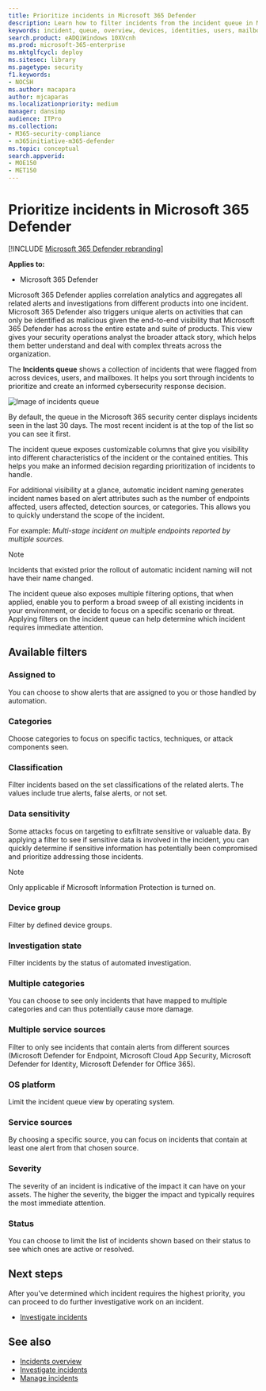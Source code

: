 ```yaml
---
title: Prioritize incidents in Microsoft 365 Defender
description: Learn how to filter incidents from the incident queue in Microsoft 365 Defender
keywords: incident, queue, overview, devices, identities, users, mailbox, email, incidents
search.product: eADQiWindows 10XVcnh
ms.prod: microsoft-365-enterprise
ms.mktglfcycl: deploy
ms.sitesec: library
ms.pagetype: security
f1.keywords:
- NOCSH
ms.author: macapara
author: mjcaparas
ms.localizationpriority: medium
manager: dansimp
audience: ITPro
ms.collection: 
- M365-security-compliance 
- m365initiative-m365-defender 
ms.topic: conceptual
search.appverid: 
- MOE150
- MET150
---
```


# Prioritize incidents in Microsoft 365 Defender

[!INCLUDE [Microsoft 365 Defender rebranding](../includes/microsoft-defender.md)]


**Applies to:**
- Microsoft 365 Defender



Microsoft 365 Defender applies correlation analytics and aggregates all related alerts and investigations from different products into one incident. Microsoft 365 Defender also triggers unique alerts on activities that can only be identified as malicious given the end-to-end visibility that Microsoft 365 Defender has across the entire estate and suite of products. This view gives your security operations analyst the broader attack story, which helps them better understand and deal with complex threats across the organization.


The **Incidents queue** shows a collection of incidents that were flagged from across devices, users, and mailboxes. It helps you sort through incidents to prioritize and create an informed cybersecurity response decision.


![Image of incidents queue](../../media/incidents-queue.png) 

By default, the queue in the Microsoft 365 security center displays incidents seen in the last 30 days. The most recent incident is at the top of the list so you can see it first.

The incident queue exposes customizable columns that give you visibility into different characteristics of the incident or the contained entities. This helps you make an informed decision regarding prioritization of incidents to handle.

For additional visibility at a glance, automatic incident naming generates incident names based on alert attributes such as the number of endpoints affected, users affected, detection sources, or categories. This allows you to quickly understand the scope of the incident.

For example: *Multi-stage incident on multiple endpoints reported by multiple sources.*

> [!NOTE]
> Incidents that existed prior the rollout of automatic incident naming will not have their name changed.

The incident queue also exposes multiple filtering options, that when applied, enable you to perform a broad sweep of all existing incidents in your environment, or decide to focus on a specific scenario or threat. Applying filters on the incident queue can help determine which incident requires immediate attention. 

## Available filters

### Assigned to
You can choose to show alerts that are assigned to you or those handled by automation.

### Categories
Choose categories to focus on specific tactics, techniques, or attack components seen. 

### Classification
Filter incidents based on the set classifications of the related alerts. The values include true alerts, false alerts, or not set.

### Data sensitivity
Some attacks focus on targeting to exfiltrate sensitive or valuable data. By applying a filter to see if sensitive data is involved in the incident, you can quickly determine if sensitive information has potentially been compromised and prioritize addressing those incidents.

>[!NOTE]
>Only applicable if Microsoft Information Protection is turned on.

### Device group
Filter by defined device groups.

### Investigation state
Filter incidents by the status of automated investigation. 

### Multiple categories 
You can choose to see only incidents that have mapped to multiple categories  and can thus potentially cause more damage. 

### Multiple service sources 
Filter to only see incidents that contain alerts from different sources (Microsoft Defender for Endpoint, Microsoft Cloud App Security, Microsoft Defender for Identity, Microsoft Defender for Office 365).

### OS platform
Limit the incident queue view by operating system.

### Service sources
By choosing a specific source, you can focus on incidents that contain at least one alert from that chosen source. 

### Severity
The severity of an incident is indicative of the impact it can have on your assets. The higher the severity, the bigger the impact and typically requires the most immediate attention. 

### Status
You can choose to limit the list of incidents shown based on their status to see which ones are active or resolved.




## Next steps
After you've determined which incident requires the highest priority, you can proceed to do further investigative work on an incident.
- [Investigate incidents](investigate-incidents.md)


## See also
- [Incidents overview](incidents-overview.md)
- [Investigate incidents](investigate-incidents.md)
- [Manage incidents](manage-incidents.md)
